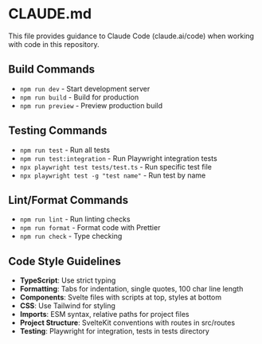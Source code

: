 # CLAUDE.md

This file provides guidance to Claude Code (claude.ai/code) when working with code in this repository.

## Build Commands
- `npm run dev` - Start development server
- `npm run build` - Build for production
- `npm run preview` - Preview production build

## Testing Commands
- `npm run test` - Run all tests
- `npm run test:integration` - Run Playwright integration tests
- `npx playwright test tests/test.ts` - Run specific test file
- `npx playwright test -g "test name"` - Run test by name

## Lint/Format Commands
- `npm run lint` - Run linting checks
- `npm run format` - Format code with Prettier
- `npm run check` - Type checking

## Code Style Guidelines
- **TypeScript**: Use strict typing
- **Formatting**: Tabs for indentation, single quotes, 100 char line length
- **Components**: Svelte files with scripts at top, styles at bottom
- **CSS**: Use Tailwind for styling
- **Imports**: ESM syntax, relative paths for project files
- **Project Structure**: SvelteKit conventions with routes in src/routes
- **Testing**: Playwright for integration, tests in tests directory